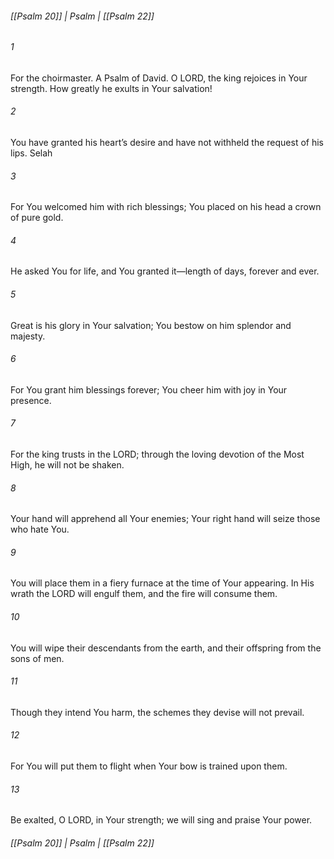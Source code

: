 ###### [[Psalm 20]] | Psalm | [[Psalm 22]]

###### 1
For the choirmaster. A Psalm of David. O LORD, the king rejoices in Your strength. How greatly he exults in Your salvation!
###### 2
You have granted his heart’s desire and have not withheld the request of his lips. Selah
###### 3
For You welcomed him with rich blessings; You placed on his head a crown of pure gold.
###### 4
He asked You for life, and You granted it—length of days, forever and ever.
###### 5
Great is his glory in Your salvation; You bestow on him splendor and majesty.
###### 6
For You grant him blessings forever; You cheer him with joy in Your presence.
###### 7
For the king trusts in the LORD; through the loving devotion of the Most High, he will not be shaken.
###### 8
Your hand will apprehend all Your enemies; Your right hand will seize those who hate You.
###### 9
You will place them in a fiery furnace at the time of Your appearing. In His wrath the LORD will engulf them, and the fire will consume them.
###### 10
You will wipe their descendants from the earth, and their offspring from the sons of men.
###### 11
Though they intend You harm, the schemes they devise will not prevail.
###### 12
For You will put them to flight when Your bow is trained upon them.
###### 13
Be exalted, O LORD, in Your strength; we will sing and praise Your power.

###### [[Psalm 20]] | Psalm | [[Psalm 22]]
